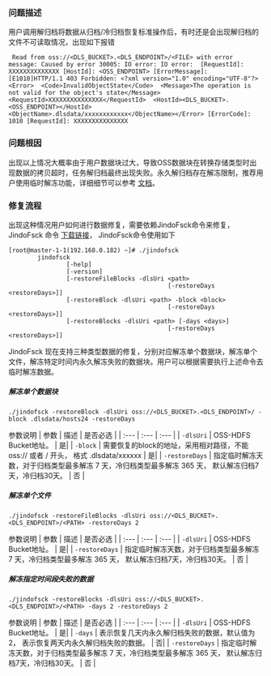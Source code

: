 ### 问题描述
用户调用解归档将数据从归档/冷归档恢复标准操作后，有时还是会出现解归档的文件不可读取情况，出现如下报错
```shell
 Read from oss://<DLS_BUCKET>.<DLS_ENDPOINT>/<FILE> with error message: Caused by error 30005: IO error: IO error:  [RequestId]: XXXXXXXXXXXXXX [HostId]: <OSS_ENDPOINT> [ErrorMessage]: [E1010]HTTP/1.1 403 Forbidden: <?xml version="1.0" encoding="UTF-8"?><Error>  <Code>InvalidObjectState</Code>  <Message>The operation is not valid for the object's state</Message>  <RequestId>XXXXXXXXXXXXXXX</RequestId>  <HostId><DLS_BUCKET>.<OSS_ENDPOINT></HostId>  <ObjectName>.dlsdata/xxxxxxxxxxxx</ObjectName></Error> [ErrorCode]: 1010 [RequestId]: XXXXXXXXXXXXXXX
```

### 问题根因
出现以上情况大概率由于用户数据块过大，导致OSS数据块在转换存储类型时出现数据的拷贝超时，任务解归档最终出现失败。永久解归档存在解冻限制，推荐用户使用临时解冻功能，详细细节可以参考 [文档](../jindofs_storagepolicy_restore.md)。

### 修复流程
出现这种情况用户如何进行数据修复，需要依赖JindoFsck命令来修复，JindoFsck 命令 [下载链接](https://jindodata-binary.oss-cn-shanghai.aliyuncs.com/release/6.3.0/jindofs-sdk-6.3.0-linux.tar.gz)， JindoFsck命令使用如下
```shell
[root@master-1-1(192.168.0.182) ~]# ./jindofsck
        jindofsck
                [-help]
                [-version]
                [-restoreFileBlocks -dlsUri <path>
                                            [-restoreDays <restoreDays>]]
                [-restoreBlock -dlsUri <path> -block <block>
                                            [-restoreDays <restoreDays>]]
                [-restoreBlocks -dlsUri <path> [-days <days>]
                                            [-restoreDays <restoreDays>]]
```

JindoFsck 现在支持三种类型数据的修复，分别对应解冻单个数据块，解冻单个文件，解冻特定时间内永久解冻失败的数据块。用户可以根据需要执行上述命令去临时解冻数据。

##### 解冻单个数据块
```shell
./jindofsck -restoreBlock -dlsUri oss://<DLS_BUCKET>.<DLS_ENDPOINT>/ -block .dlsdata/hosts24 -restoreDays
```
参数说明
| 参数 | 描述 | 是否必选 |
| :--- | :--- | :--- |
| `-dlsUri` | OSS-HDFS Bucket地址。 | 是|
| `-block` | 需要恢复的block的地址，采用相对路径，不能oss://  或者 / 开头， 格式 .dlsdata/xxxxxx | 是|
| `-restoreDays` | 指定临时解冻天数，对于归档类型最多解冻 7 天，冷归档类型最多解冻 365 天， 默认解冻归档7天，冷归档30天。 | 否 |

##### 解冻单个文件

```shell
./jindofsck -restoreFileBlocks -dlsUri oss://<DLS_BUCKET>.<DLS_ENDPOINT>/<PATH> -restoreDays 2
```
参数说明
| 参数 | 描述 | 是否必选 |
| :--- | :--- | :--- |
| `-dlsUri` | OSS-HDFS Bucket地址。 | 是|
| `-restoreDays` | 指定临时解冻天数，对于归档类型最多解冻 7 天，冷归档类型最多解冻 365 天， 默认解冻归档7天，冷归档30天。 | 否 |

##### 解冻指定时间段失败的数据
```shell
./jindofsck -restoreBlocks -dlsUri oss://<DLS_BUCKET>.<DLS_ENDPOINT>/<PATH> -days 2 -restoreDays 2
```

参数说明
| 参数 | 描述 | 是否必选 |
| :--- | :--- | :--- |
| `-dlsUri` | OSS-HDFS Bucket地址。 | 是|
| `-days` | 表示恢复几天内永久解归档失败的数据，默认值为 2， 表示恢复两天内永久解归档失败的数据。 | 否|
| `-restoreDays` | 指定临时解冻天数，对于归档类型最多解冻 7 天，冷归档类型最多解冻 365 天， 默认解冻归档7天，冷归档30天。 | 否 |
